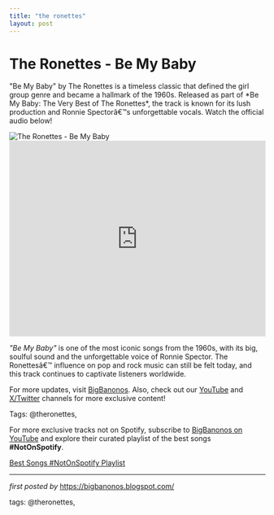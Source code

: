 ```yaml
---
title: "the ronettes"
layout: post
---
```

<!-- Title of the Post -->
<h1 >The Ronettes - Be My Baby</h1> <!-- Introductory Text -->
<p >"Be My Baby" by The Ronettes is a timeless classic that defined the girl group genre and became a hallmark of the 1960s. Released as part of *Be My Baby: The Very Best of The Ronettes*, the track is known for its lush production and Ronnie Spectorâ€™s unforgettable vocals. Watch the official audio below!</p> <!-- Featured Image -->
<div > <img src="https://i.scdn.co/image/ab67616d0000b273b298efc29df3b69ec3f0d675" alt="The Ronettes - Be My Baby" />
</div> <!-- YouTube Video Embed -->
<div > <iframe width="100%" height="385" src="https://www.youtube.com/embed/jSPpbOGnFgk" title="The Ronettes - Be My Baby (Official Audio)" frameborder="0" allow="accelerometer; autoplay; clipboard-write; encrypted-media; gyroscope; picture-in-picture; web-share" referrerpolicy="strict-origin-when-cross-origin" allowfullscreen></iframe>
</div> <!-- Song Information -->
<div > <p><em>"Be My Baby"</em> is one of the most iconic songs from the 1960s, with its big, soulful sound and the unforgettable voice of Ronnie Spector. The Ronettesâ€™ influence on pop and rock music can still be felt today, and this track continues to captivate listeners worldwide.</p>
</div> <!-- Footer Links -->
<div > <p>For more updates, visit <a href="https://bigbanonos.blogspot.com/" target="_blank">BigBanonos</a>. Also, check out our <a href="https://www.youtube.com/@BigBanonos" target="_blank">YouTube</a> and <a href="https://x.com/bigbanonos" target="_blank">X/Twitter</a> channels for more exclusive content!</p>
</div> <!-- Tags -->
<p >Tags: @theronettes,</p>


<!--Subscribe and Playlist Links-->
<div>
    <p>For more exclusive tracks not on Spotify, subscribe to <a href="https://www.youtube.com/@BigBanonos" target="_blank">BigBanonos on YouTube</a> and explore their curated playlist of the best songs <strong>#NotOnSpotify</strong>.</p>
    <p><a href="https://www.youtube.com/playlist?list=PLtuNtuTatqI0kFahUCbtbfenC_ET5O_tr" target="_blank">Best Songs #NotOnSpotify Playlist<br /></a></p></div>

<hr />

<p><em>first posted by</em> <a href="https://bigbanonos.blogspot.com/" rel="noopener" target="_new">https://bigbanonos.blogspot.com/</a></p>

<p>tags: @theronettes,</p>
